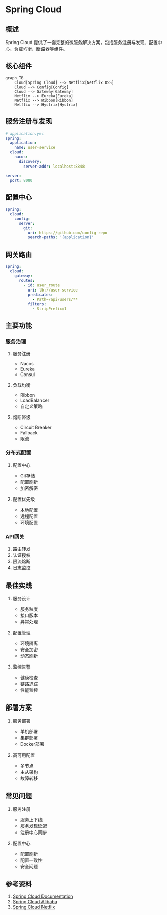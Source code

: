 # Spring Cloud

## 概述
Spring Cloud 提供了一套完整的微服务解决方案，包括服务注册与发现、配置中心、负载均衡、断路器等组件。

## 核心组件
```mermaid
graph TB
    Cloud[Spring Cloud] --> Netflix[Netflix OSS]
    Cloud --> Config[Config]
    Cloud --> Gateway[Gateway]
    Netflix --> Eureka[Eureka]
    Netflix --> Ribbon[Ribbon]
    Netflix --> Hystrix[Hystrix]
```

## 服务注册与发现
```yaml
# application.yml
spring:
  application:
    name: user-service
  cloud:
    nacos:
      discovery:
        server-addr: localhost:8848

server:
  port: 8080
```

## 配置中心
```yaml
spring:
  cloud:
    config:
      server:
        git:
          uri: https://github.com/config-repo
          search-paths: '{application}'
```

## 网关路由
```yaml
spring:
  cloud:
    gateway:
      routes:
        - id: user_route
          uri: lb://user-service
          predicates:
            - Path=/api/users/**
          filters:
            - StripPrefix=1
```

## 主要功能

### 服务治理
1. 服务注册
   - Nacos
   - Eureka
   - Consul

2. 负载均衡
   - Ribbon
   - LoadBalancer
   - 自定义策略

3. 熔断降级
   - Circuit Breaker
   - Fallback
   - 限流

### 分布式配置
1. 配置中心
   - Git存储
   - 配置刷新
   - 加密解密

2. 配置优先级
   - 本地配置
   - 远程配置
   - 环境配置

### API网关
1. 路由转发
2. 认证授权
3. 限流熔断
4. 日志监控

## 最佳实践
1. 服务设计
   - 服务粒度
   - 接口版本
   - 异常处理

2. 配置管理
   - 环境隔离
   - 安全加密
   - 动态刷新

3. 监控告警
   - 健康检查
   - 链路追踪
   - 性能监控

## 部署方案
1. 服务部署
   - 单机部署
   - 集群部署
   - Docker部署

2. 高可用配置
   - 多节点
   - 主从架构
   - 故障转移

## 常见问题
1. 服务注册
   - 服务上下线
   - 服务发现延迟
   - 注册中心同步

2. 配置中心
   - 配置刷新
   - 配置一致性
   - 安全问题

## 参考资料
1. [Spring Cloud Documentation](https://spring.io/projects/spring-cloud)
2. [Spring Cloud Alibaba](https://github.com/alibaba/spring-cloud-alibaba)
3. [Spring Cloud Netflix](https://cloud.spring.io/spring-cloud-netflix/reference/html/)
